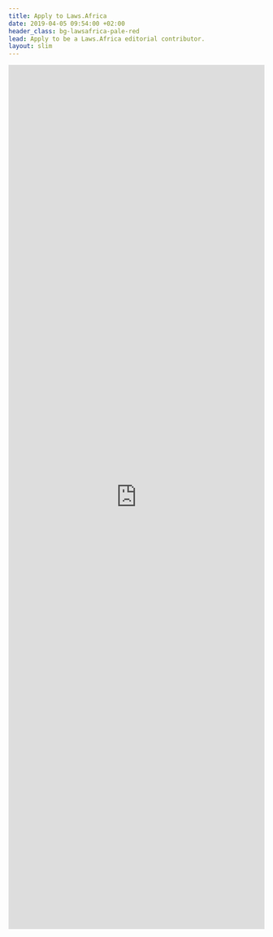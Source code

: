```yaml
---
title: Apply to Laws.Africa
date: 2019-04-05 09:54:00 +02:00
header_class: bg-lawsafrica-pale-red
lead: Apply to be a Laws.Africa editorial contributor.
layout: slim
---
```


<iframe src="https://docs.google.com/forms/d/e/1FAIpQLScBweUrSHA2C2XDttC_cYQw5ytfuuzcjRgSijV0m00MYeqgmQ/viewform" width="100%" height="1700px" style="border: 0px"></iframe>